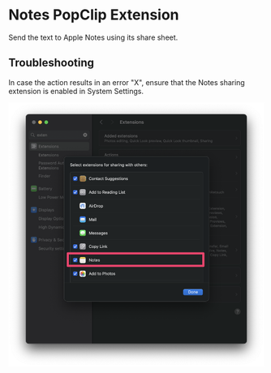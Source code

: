 # Notes PopClip Extension

Send the text to Apple Notes using its share sheet.

## Troubleshooting

In case the action results in an error "X", ensure that the Notes sharing extension
is enabled in System Settings.

![](_shot_sharing.png)

